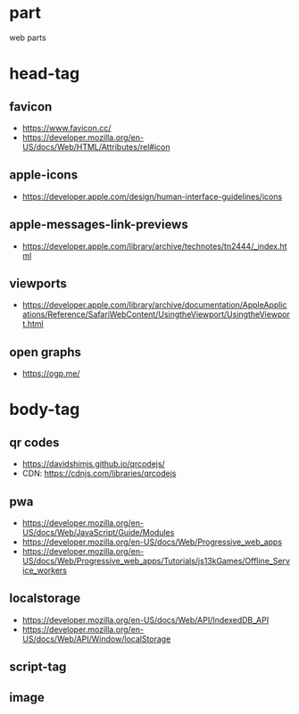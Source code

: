 # part
web parts

# head-tag

## favicon
  + https://www.favicon.cc/
  + https://developer.mozilla.org/en-US/docs/Web/HTML/Attributes/rel#icon
## apple-icons
  + https://developer.apple.com/design/human-interface-guidelines/icons
## apple-messages-link-previews
  + https://developer.apple.com/library/archive/technotes/tn2444/_index.html
## viewports
  + https://developer.apple.com/library/archive/documentation/AppleApplications/Reference/SafariWebContent/UsingtheViewport/UsingtheViewport.html
## open graphs
  + https://ogp.me/

# body-tag

## qr codes
  + https://davidshimjs.github.io/qrcodejs/
  + CDN: https://cdnjs.com/libraries/qrcodejs

## pwa
  + https://developer.mozilla.org/en-US/docs/Web/JavaScript/Guide/Modules
  + https://developer.mozilla.org/en-US/docs/Web/Progressive_web_apps
  + https://developer.mozilla.org/en-US/docs/Web/Progressive_web_apps/Tutorials/js13kGames/Offline_Service_workers

## localstorage
  + https://developer.mozilla.org/en-US/docs/Web/API/IndexedDB_API
  + https://developer.mozilla.org/en-US/docs/Web/API/Window/localStorage
  

## script-tag


## image




